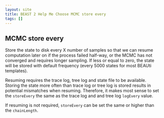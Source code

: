 ```yaml
---
layout: site
title: BEAST 2 Help Me Choose MCMC store every
tags: []
---
```


## MCMC store every

Store the state to disk every X number of samples so that we can resume computation later on if the process failed half-way, or the MCMC has not converged and requires longer sampling.
If less or equal to zero, the state will be stored with default frequency (every 5000 states for most BEAUti templates).

Resuming requires the trace log, tree log and state file to be available. 
Storing the state more often than trace log or tree log is stored results in potential mismatches when resuming.
Therefore, it makes most sense to set the `storeEvery` the same as the trace log and and tree log `logEvery` value.

If resuming is not required, `storeEvery` can be set the same or higher than the `chainLength`.
